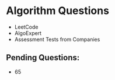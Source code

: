 # Algorithm Questions
* LeetCode
* AlgoExpert
* Assessment Tests from Companies 


## Pending Questions:
* 65
